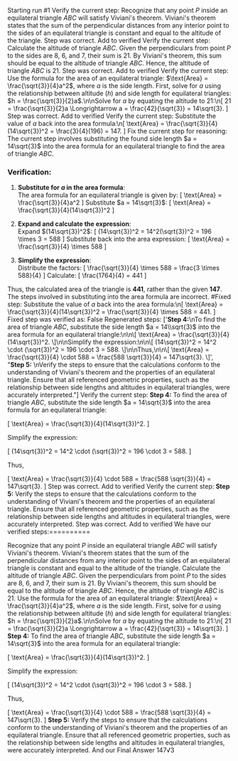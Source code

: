Starting run #1
Verify the current step: 
Recognize that any point $P$ inside an equilateral triangle $ABC$ will satisfy Viviani's theorem. Viviani's theorem states that the sum of the perpendicular distances from any interior point to the sides of an equilateral triangle is constant and equal to the altitude of the triangle.
Step was correct. Add to verified
Verify the current step: 
Calculate the altitude of triangle $ABC$. Given the perpendiculars from point $P$ to the sides are 8, 6, and 7, their sum is 21. By Viviani's theorem, this sum should be equal to the altitude of triangle $ABC$. Hence, the altitude of triangle $ABC$ is 21.
Step was correct. Add to verified
Verify the current step: 
Use the formula for the area of an equilateral triangle: $\text{Area} = \frac{\sqrt{3}}{4}a^2$, where $a$ is the side length. First, solve for $a$ using the relationship between altitude ($h$) and side length for equilateral triangles: $h = \frac{\sqrt{3}}{2}a$.\n\nSolve for $a$ by equating the altitude to 21:\n\[ 21 = \frac{\sqrt{3}}{2}a \Longrightarrow a = \frac{42}{\sqrt{3}} = 14\sqrt{3}. \]
Step was correct. Add to verified
Verify the current step: 
Substitute the value of $a$ back into the area formula:\n\[ \text{Area} = \frac{\sqrt{3}}{4}(14\sqrt{3})^2 = \frac{3}{4}(196) = 147. \]
Fix the current step for reasoning: The current step involves substituting the found side length $a = 14\sqrt{3}$ into the area formula for an equilateral triangle to find the area of triangle $ABC$.

### Verification:
1. **Substitute for $a$ in the area formula**:  
   The area formula for an equilateral triangle is given by:
   \[ \text{Area} = \frac{\sqrt{3}}{4}a^2 \]
   Substitute $a = 14\sqrt{3}$:
   \[ \text{Area} = \frac{\sqrt{3}}{4}(14\sqrt{3})^2 \]

2. **Expand and calculate the expression**:  
   Expand $(14\sqrt{3})^2$:
   \[ (14\sqrt{3})^2 = 14^2(\sqrt{3})^2 = 196 \times 3 = 588 \]
   Substitute back into the area expression:
   \[ \text{Area} = \frac{\sqrt{3}}{4} \times 588 \]

3. **Simplify the expression**:  
   Distribute the factors:
   \[ \frac{\sqrt{3}}{4} \times 588 = \frac{3 \times 588}{4} \]
   Calculate:
   \[ \frac{1764}{4} = 441 \]

Thus, the calculated area of the triangle is **441**, rather than the given **147**. The steps involved in substituting into the area formula are incorrect.
#Fixed step: Substitute the value of $a$ back into the area formula:\n\[ \text{Area} = \frac{\sqrt{3}}{4}(14\sqrt{3})^2 = \frac{\sqrt{3}}{4} \times 588 = 441. \]
Fixed step was verified as: False
Regenerated steps: 
['**Step 4:**\nTo find the area of triangle $ABC$, substitute the side length $a = 14\\sqrt{3}$ into the area formula for an equilateral triangle:\n\n\\[ \\text{Area} = \\frac{\\sqrt{3}}{4}(14\\sqrt{3})^2. \\]\n\nSimplify the expression:\n\n\\[ (14\\sqrt{3})^2 = 14^2 \\cdot (\\sqrt{3})^2 = 196 \\cdot 3 = 588. \\]\n\nThus,\n\n\\[ \\text{Area} = \\frac{\\sqrt{3}}{4} \\cdot 588 = \\frac{588 \\sqrt{3}}{4} = 147\\sqrt{3}. \\]', "**Step 5:** \nVerify the steps to ensure that the calculations conform to the understanding of Viviani's theorem and the properties of an equilateral triangle. Ensure that all referenced geometric properties, such as the relationship between side lengths and altitudes in equilateral triangles, were accurately interpreted."]
Verify the current step: 
**Step 4:**
To find the area of triangle $ABC$, substitute the side length $a = 14\sqrt{3}$ into the area formula for an equilateral triangle:

\[ \text{Area} = \frac{\sqrt{3}}{4}(14\sqrt{3})^2. \]

Simplify the expression:

\[ (14\sqrt{3})^2 = 14^2 \cdot (\sqrt{3})^2 = 196 \cdot 3 = 588. \]

Thus,

\[ \text{Area} = \frac{\sqrt{3}}{4} \cdot 588 = \frac{588 \sqrt{3}}{4} = 147\sqrt{3}. \]
Step was correct. Add to verified
Verify the current step: 
**Step 5:** 
Verify the steps to ensure that the calculations conform to the understanding of Viviani's theorem and the properties of an equilateral triangle. Ensure that all referenced geometric properties, such as the relationship between side lengths and altitudes in equilateral triangles, were accurately interpreted.
Step was correct. Add to verified
We have our verified steps:==========


Recognize that any point $P$ inside an equilateral triangle $ABC$ will satisfy Viviani's theorem. Viviani's theorem states that the sum of the perpendicular distances from any interior point to the sides of an equilateral triangle is constant and equal to the altitude of the triangle.
Calculate the altitude of triangle $ABC$. Given the perpendiculars from point $P$ to the sides are 8, 6, and 7, their sum is 21. By Viviani's theorem, this sum should be equal to the altitude of triangle $ABC$. Hence, the altitude of triangle $ABC$ is 21.
Use the formula for the area of an equilateral triangle: $\text{Area} = \frac{\sqrt{3}}{4}a^2$, where $a$ is the side length. First, solve for $a$ using the relationship between altitude ($h$) and side length for equilateral triangles: $h = \frac{\sqrt{3}}{2}a$.\n\nSolve for $a$ by equating the altitude to 21:\n\[ 21 = \frac{\sqrt{3}}{2}a \Longrightarrow a = \frac{42}{\sqrt{3}} = 14\sqrt{3}. \]
**Step 4:**
To find the area of triangle $ABC$, substitute the side length $a = 14\sqrt{3}$ into the area formula for an equilateral triangle:

\[ \text{Area} = \frac{\sqrt{3}}{4}(14\sqrt{3})^2. \]

Simplify the expression:

\[ (14\sqrt{3})^2 = 14^2 \cdot (\sqrt{3})^2 = 196 \cdot 3 = 588. \]

Thus,

\[ \text{Area} = \frac{\sqrt{3}}{4} \cdot 588 = \frac{588 \sqrt{3}}{4} = 147\sqrt{3}. \]
**Step 5:** 
Verify the steps to ensure that the calculations conform to the understanding of Viviani's theorem and the properties of an equilateral triangle. Ensure that all referenced geometric properties, such as the relationship between side lengths and altitudes in equilateral triangles, were accurately interpreted.
And our Final Answer
147√3